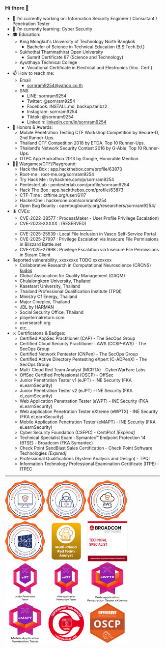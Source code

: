 ### Hi there 👋

- 🔭 I’m currently working on: Information Security Engineer / Consultant / Penetration Tester
- 🌱 I’m currently learning: Cyber Security
- 🎓 Education:
    - King Mongkut's University of Technology North Bangkok
        - Bachelor of Science in Technical Education (B.S.Tech.Ed.)
    - Sukhothai Thammathirat Open University
        - Sumrit Certificate 87 (Science and Technology)
    - Ayutthaya Technical College
        - Vocational Certificate in Electrical and Electronics (Voc. Cert.)
- 📫 How to reach me:
    - Email
        - sornram9254@yahoo.co.th
    - SNS
        - LINE: sornram9254
        - Twitter: @sornram9254
        - Facebook: INSTALL.md, backup.tar.bz2
        - Instagram: sornram9254
        - Tiktok: @sornram9254
        - Linkedin: [linkedin.com/in/sornram9254](https://linkedin.com/in/sornram9254)
- 🥇 Honors & Awards:
    - Mobile Penetration Testing CTF Workshop Competition by Secure-D, 2nd Runner-Ups.
    - Thailand CTF Competition 2018 by ETDA, Top 10 Runner-Ups.
    - Thailand’s Network Security Contest 2016 by G-Able, Top 10 Runner-Ups.
    - OTPC App Hackathon 2013 by Google, Honorable Mention.
- 🧑‍💻 Wargames/CTF/Playground:
    - Hack the Box	: app.hackthebox.com/profile/63873
    - Root-me		: root-me.org/sornram9254
    - Try Hack Me	: tryhackme.com/p/sornram9254
    - PentesterLab	: pentesterlab.com/profile/sornram9254
    - Hack The Box	: app.hackthebox.com/profile/63873
    - CTF-Time		: ctftime.org/user/6117
    - HackerOne	: hackerone.com/sornram9254
    - Open Bug Bounty	: openbugbounty.org/researchers/sornram9254/
- 🪲 CVEs:
    - CVE-2022-38577 : ProcessMaker - User Profile Privilege Escalation)
    - CVE-2023-XXXXX : (RESERVED) _____________________________________
    - CVE-2025-25539 : Local File Inclusion in Vasco Self-Service Portal
    - CVE-2025-27997 : Privilege Escalation via Insecure File Permissions in Blizzard Battle.net
    - CVE-2025-27998 : Privilege Escalation via Insecure File Permissions in Steam Client
- Reported vulnerability, xxxxxxxx TODO xxxxxxxx
    - Collaborative Research in Computational Neuroscience (CRCNS) [kudos](https://commons.lbl.gov/spaces/cpp/pages/197691423/White+Hats+for+Science#WhiteHatsforScience-Kudos)
    - Global Association for Quality Management (GAQM)
    - Chulalongkorn University, Thailand
    - Kasetsart University, Thailand
    - Thailand Professional Qualification Institute (TPQI)
    - Ministry Of Energy, Thailand
    - Major Cineplex, Thailand
    - JBL by HARMAN
    - Social Security Office, Thailand
    - playeternalreturn.com
    - usersearch.org
    - etc...
- ⚔️ Certificatons & Badges:
    - Certified AppSec Practitioner (CAP) - The SecOps Group
    - Certified Cloud Security Practitioner : AWS (CCSP-AWS) - The SecOps Group
    - Certified Network Pentester (CNPen) - The SecOps Group
    - Certified Active Directory Pentesting eXpert (C-ADPenX) - The SecOps Group
    - Multi-Cloud Red Team Analyst (MCRTA) - CyberWarFare Labs
    - OffSec Certified Professional (OSCP) - OffSec
    - Junior Penetration Tester v1 (eJPT) - INE Security (FKA eLearnSecurity)
    - Junior Penetration Tester v2 (eJPT) - INE Security (FKA eLearnSecurity)
    - Web Application Penetration Tester (eWPT) - INE Security (FKA eLearnSecurity)
    - Web application Penetration Tester eXtreme (eWPTX) - INE Security (FKA eLearnSecurity)
    - Mobile Application Penetration Tester (eMAPT) - INE Security (FKA eLearnSecurity)
    - Cyber Security Foundation (CSFPC) - CertiProf _[Expired]_
    - Technical Specialist Exam : Symantec™ Endpoint Protection 14 (BTSE) - Broadcom (FKA Symantec)
    - Check Point SandBlast Sales Certification - Check Point Software Technologies _[Expired]_
    - Professional Qualifications (System Analysis and Design) - TPQI
    - Information Technology Professional Examination Certificate (ITPE) - ITPEC
 <hr/>
<div>
  <img src="https://raw.githubusercontent.com/sornram9254/sornram9254/main/certs/CAP.png" width="130" height="130">
  <img src="https://raw.githubusercontent.com/sornram9254/sornram9254/main/certs/CNPen.png" width="130" height="130">
  <img src="https://raw.githubusercontent.com/sornram9254/sornram9254/main/certs/CCSP-AWS.png" width="130" height="130">
  <img src="https://raw.githubusercontent.com/sornram9254/sornram9254/main/certs/C-ADPenX.png" width="130" height="130">
  <img src="https://raw.githubusercontent.com/sornram9254/sornram9254/main/certs/MCRTA.png" width="130" height="130">
  <img src="https://raw.githubusercontent.com/sornram9254/sornram9254/main/certs/BTSE.png" width="130" height="130">
</div>
<div>
  <img src="https://raw.githubusercontent.com/sornram9254/sornram9254/main/certs/eJPT.png" width="130" height="130">
  <img src="https://raw.githubusercontent.com/sornram9254/sornram9254/main/certs/eWPT.png" width="130" height="130">
  <img src="https://raw.githubusercontent.com/sornram9254/sornram9254/main/certs/eWPTX.png" width="130" height="130">
  <img src="https://raw.githubusercontent.com/sornram9254/sornram9254/main/certs/eMAPT.png" width="130" height="130">
  <img src="https://raw.githubusercontent.com/sornram9254/sornram9254/main/certs/CRTA.png" width="130" height="130">
  <img src="https://raw.githubusercontent.com/sornram9254/sornram9254/main/certs/OSCP.png" width="130" height="130">
</div>
